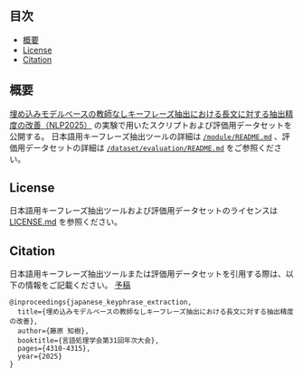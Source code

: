 ## 目次
- [概要](#概要)
- [License](#License)
- [Citation](#Citation)

<a name="概要"/></a>
## 概要
[埋め込みモデルベースの教師なしキーフレーズ抽出における長文に対する抽出精度の改善（NLP2025）]() の実験で用いたスクリプトおよび評価用データセットを公開する。
日本語用キーフレーズ抽出ツールの詳細は [`/module/README.md`](module/README.md) 、評価用データセットの詳細は [`/dataset/evaluation/README.md`](dataset/evaluation/README.md) をご参照ください。

## License
日本語用キーフレーズ抽出ツールおよび評価用データセットのライセンスは [LICENSE.md](LICENSE.md) を参照ください。

<a name="Citation"/></a>
## Citation
日本語用キーフレーズ抽出ツールまたは評価用データセットを引用する際は、以下の情報をご記載ください。
[予稿](https://www.anlp.jp/proceedings/annual_meeting/2025/pdf_dir/Q10-24.pdf)

```
@inproceedings{japanese_keyphrase_extraction,
  title={埋め込みモデルベースの教師なしキーフレーズ抽出における長文に対する抽出精度の改善},
  author={藤原 知樹},
  booktitle={言語処理学会第31回年次大会},
  pages={4310-4315},
  year={2025}
}
```
